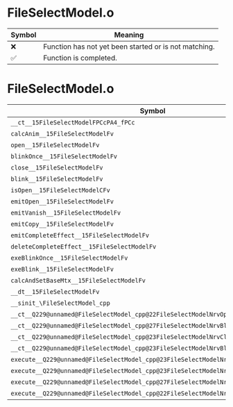 # FileSelectModel.o
| Symbol | Meaning 
| ------------- | ------------- 
| :x: | Function has not yet been started or is not matching. 
| :white_check_mark: | Function is completed. 


# FileSelectModel.o
| Symbol | Decompiled? |
| ------------- | ------------- |
| `__ct__15FileSelectModelFPCcPA4_fPCc` | :x: |
| `calcAnim__15FileSelectModelFv` | :x: |
| `open__15FileSelectModelFv` | :x: |
| `blinkOnce__15FileSelectModelFv` | :x: |
| `close__15FileSelectModelFv` | :x: |
| `blink__15FileSelectModelFv` | :x: |
| `isOpen__15FileSelectModelCFv` | :x: |
| `emitOpen__15FileSelectModelFv` | :x: |
| `emitVanish__15FileSelectModelFv` | :x: |
| `emitCopy__15FileSelectModelFv` | :x: |
| `emitCompleteEffect__15FileSelectModelFv` | :x: |
| `deleteCompleteEffect__15FileSelectModelFv` | :x: |
| `exeBlinkOnce__15FileSelectModelFv` | :x: |
| `exeBlink__15FileSelectModelFv` | :x: |
| `calcAndSetBaseMtx__15FileSelectModelFv` | :x: |
| `__dt__15FileSelectModelFv` | :x: |
| `__sinit_\FileSelectModel_cpp` | :x: |
| `__ct__Q229@unnamed@FileSelectModel_cpp@22FileSelectModelNrvOpenFv` | :x: |
| `__ct__Q229@unnamed@FileSelectModel_cpp@27FileSelectModelNrvBlinkOnceFv` | :x: |
| `__ct__Q229@unnamed@FileSelectModel_cpp@23FileSelectModelNrvCloseFv` | :x: |
| `__ct__Q229@unnamed@FileSelectModel_cpp@23FileSelectModelNrvBlinkFv` | :x: |
| `execute__Q229@unnamed@FileSelectModel_cpp@23FileSelectModelNrvBlinkCFP5Spine` | :x: |
| `execute__Q229@unnamed@FileSelectModel_cpp@23FileSelectModelNrvCloseCFP5Spine` | :x: |
| `execute__Q229@unnamed@FileSelectModel_cpp@27FileSelectModelNrvBlinkOnceCFP5Spine` | :x: |
| `execute__Q229@unnamed@FileSelectModel_cpp@22FileSelectModelNrvOpenCFP5Spine` | :x: |
